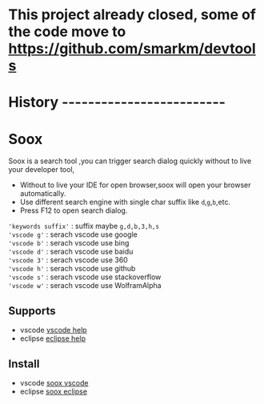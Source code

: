# This project already closed, some of the code move to https://github.com/smarkm/devtools

# History -------------------------
# Soox 
Soox is a search tool ,you can trigger search dialog quickly without to live your developer tool,  
* Without to live your IDE for open browser,soox will open your browser automatically.  
* Use different search engine with single char suffix like `d`,`g`,`b`,etc.
* Press F12 to open search dialog.
 
`'keywords suffix'` : suffix maybe `g,d,b,3,h,s`  
`'vscode g'`  : serach vscode use google    
`'vscode b'` : serach vscode use bing  
`'vscode d'` : serach vscode use baidu  
`'vscode 3'` : serach vscode use 360     
`'vscode h'` : serach vscode use github   
`'vscode s'` : serach vscode use stackoverflow   
`'vscode w'` : serach vscode use WolframAlpha

## Supports  
* vscode [vscode help](vscode/README.md)
* eclipse [eclipse help](eclipse/README.md)

## Install
* vscode [soox vscode](https://marketplace.visualstudio.com/search?term=soox&target=VSCode)
* eclipse [soox eclipse](https://github.com/smarkm/soox/tree/master/eclipse)
